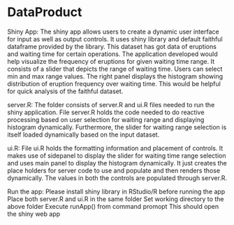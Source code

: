 DataProduct
===========

Shiny App:
The shiny app allows users to create a dynamic user interface for input as well as output controls. It uses shiny library and default faithful dataframe provided by the library. This dataset has got data of eruptions and waiting time for certain operations. The application developed would help visualize the frequency of eruptions for given waiting time range.
It consists of a slider that depicts the range of waiting time. Users can select min and max range values.
The right panel displays the histogram showing distribution of eruption frequency over waiting time. This would be helpful for quick analysis of the faithful dataset.

server.R:
The folder consists of server.R and ui.R files needed to run the shiny application.
File server.R holds the code needed to do reactive processing based on user selection for waiting range and displaying histogram dynamically. Furthermore, the slider for waiting range selection is itself loaded dynamically based on the input dataset.

ui.R:
File ui.R holds the formatting information and placement of controls. It makes use of sidepanel to display the slider for waiting time range selection and uses main panel to display the histogram dynamically. It just creates the place holders for server code to use and populate and then renders those dynamically. The values in both the controls are populated through server.R.

Run the app:
Please install shiny library in RStudio/R before running the app
Place both server.R and ui.R in the same folder
Set working directory to the above folder
Execute runApp() from command promopt
This should open the shiny web app
